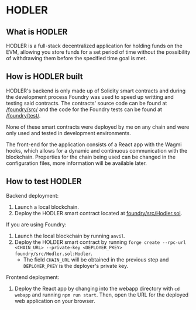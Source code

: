 # HODLER

## What is HODLER

HODLER is a full-stack decentralized application for holding funds on the EVM, allowing you store funds for a set period of time without the possibility of withdrawing them before the specified time goal is met.

## How is HODLER built

HODLER's backend is only made up of Solidity smart contracts and during the development process Foundry was used to speed up writting and testing said contracts.
The contracts' source code can be found at [/foundry/src/](/foundry/src/) and the code for the Foundry tests can be found at [/foundry/test/](/foundry/test/).

None of these smart contracts were deployed by me on any chain and were only used and tested in development environments.

The front-end for the application consists of a React app with the Wagmi hooks, which allows for a dynamic and continuous communication with the blockchain. Properties for the chain being used can be changed in the configuration files, more information will be available later.

## How to test HODLER

Backend deployment:

1. Launch a local blockchain.
2. Deploy the HODLER smart contract located at [foundry/src/Hodler.sol](/foundry/src/Hodler.sol).

If you are using Foundry:

1. Launch the local blockchain by running `anvil`.
2. Deploy the HOLDER smart contract by running `forge create --rpc-url <CHAIN_URL> --private-key <DEPLOYER_PKEY> foundry/src/Hodler.sol:Hodler`.
     - The field `CHAIN_URL` will be obtained in the previous step and `DEPLOYER_PKEY` is the deployer's private key.

Frontend deployment:

1. Deploy the React app by changing into the webapp directory with `cd webapp` and running `npm run start`. Then, open the URL for the deployed web application on your browser.
